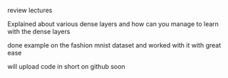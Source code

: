 review lectures 

Explained about various dense layers and how can you manage to learn with the dense layers 

done example on the fashion mnist dataset and worked with it with great ease 

will upload code in short on github soon 